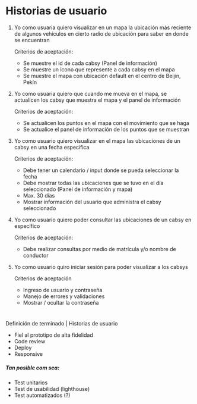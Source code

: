 # Historias de usuario

1. Yo como usuaria quiero visualizar en un mapa la ubicación más reciente de algunos vehículos en cierto radio de ubicación para saber en donde se encuentran

   Criterios de aceptación:

   - Se muestre el id de cada cabsy (Panel de información)
   - Se muestre un icono que represente a cada cabsy en el mapa
   - Se muestre el mapa con ubicación default en el centro de Beijin, Pekín

2. Yo como usuaria quiero que cuando me mueva en el mapa, se actualícen los cabsy que muestra el mapa y el panel de información

   Criterios de aceptación:

   - Se actualicen los puntos en el mapa con el movimiento que se haga
   - Se actualice el panel de información de los puntos que se muestran

3. Yo como usuario quiero visualizar en el mapa las ubicaciones de un cabsy en una fecha específica

   Criterios de aceptación:

   - Debe tener un calendario / input donde se pueda seleccionar la fecha
   - Debe mostrar todas las ubicaciones que se tuvo en el día seleccionado (Panel de información y mapa)
   - Max. 30 días
   - Mostrar información del usuario que administra el cabsy seleccionado

4. Yo como usuario quiero poder consultar las ubicaciones de un cabsy en específico

   Criterios de aceptación:

   - Debe realizar consultas por medio de matrícula y/o nombre de conductor

5. Yo como usuario quiro iniciar sesión para poder visualizar a los cabsys

   Criterios de aceptación

   - Ingreso de usuario y contraseña
   - Manejo de errores y validaciones
   - Mostrar / ocultar la contraseña

#

Definición de terminado | Historias de usuario

- Fiel al prototipo de alta fidelidad
- Code review
- Deploy
- Responsive

##### Tan posible com sea:

- Test unitarios
- Test de usabilidad (lighthouse)
- Test automatizados (?)

#

